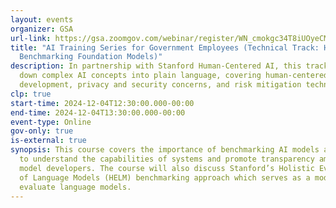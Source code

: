 ```yaml
---
layout: events
organizer: GSA
url-link: https://gsa.zoomgov.com/webinar/register/WN_cmokgc34T8iUOyeCM5lJXw#/registration
title: "AI Training Series for Government Employees (Technical Track: HELM &
  Benchmarking Foundation Models)"
description: In partnership with Stanford Human-Centered AI, this track breaks
  down complex AI concepts into plain language, covering human-centered AI
  development, privacy and security concerns, and risk mitigation techniques.
clp: true
start-time: 2024-12-04T12:30:00.000-00:00
end-time: 2024-12-04T13:30:00.000-00:00
event-type: Online
gov-only: true
is-external: true
synopsis: This course covers the importance of benchmarking AI models as a way
  to understand the capabilities of systems and promote transparency amongst
  model developers. The course will also discuss Stanford’s Holistic Evaluation
  of Language Models (HELM) benchmarking approach which serves as a model to
  evaluate language models.
---
```

